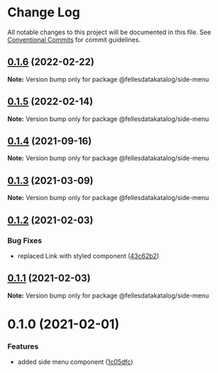 # Change Log

All notable changes to this project will be documented in this file.
See [Conventional Commits](https://conventionalcommits.org) for commit guidelines.

## [0.1.6](https://github.com/fellesdatakatalog/fdk-kit/compare/@fellesdatakatalog/side-menu@0.1.5...@fellesdatakatalog/side-menu@0.1.6) (2022-02-22)

**Note:** Version bump only for package @fellesdatakatalog/side-menu





## [0.1.5](https://github.com/fellesdatakatalog/fdk-kit/compare/@fellesdatakatalog/side-menu@0.1.4...@fellesdatakatalog/side-menu@0.1.5) (2022-02-14)

**Note:** Version bump only for package @fellesdatakatalog/side-menu





## [0.1.4](https://github.com/fellesdatakatalog/fdk-kit/compare/@fellesdatakatalog/side-menu@0.1.3...@fellesdatakatalog/side-menu@0.1.4) (2021-09-16)

**Note:** Version bump only for package @fellesdatakatalog/side-menu





## [0.1.3](https://github.com/fellesdatakatalog/fdk-kit/compare/@fellesdatakatalog/side-menu@0.1.2...@fellesdatakatalog/side-menu@0.1.3) (2021-03-09)

**Note:** Version bump only for package @fellesdatakatalog/side-menu





## [0.1.2](https://github.com/fellesdatakatalog/fdk-kit/compare/@fellesdatakatalog/side-menu@0.1.1...@fellesdatakatalog/side-menu@0.1.2) (2021-02-03)


### Bug Fixes

* replaced Link with styled component ([43c62b2](https://github.com/fellesdatakatalog/fdk-kit/commit/43c62b2b9893f2e5dace22b14dd73997d5e61741))





## [0.1.1](https://github.com/fellesdatakatalog/fdk-kit/compare/@fellesdatakatalog/side-menu@0.1.0...@fellesdatakatalog/side-menu@0.1.1) (2021-02-03)

**Note:** Version bump only for package @fellesdatakatalog/side-menu





# 0.1.0 (2021-02-01)


### Features

* added side menu component ([1c05dfc](https://github.com/fellesdatakatalog/fdk-kit/commit/1c05dfc7bae7b33f88849ce43f21aebd6c7e938d))
